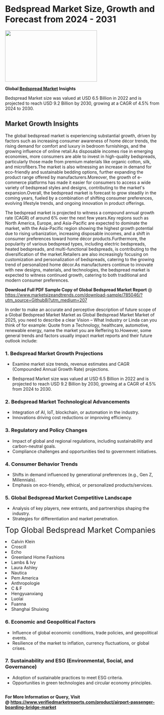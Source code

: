 <H1>Bedspread Market Size, Growth and Forecast from 2024 - 2031</H1><img class="aligncenter size-medium wp-image-584254" src="https://thirdeyenews.in/wp-content/uploads/2024/09/Global-Market-Research-300x168.jpeg" alt="" width="300" height="168" /><p><strong>Global&nbsp;<a href="https://www.marketsizeandtrends.com/download-sample/785046/?utm_source=Github8j?utm_medium=207">Bedspread Market</a> Insights</strong></p><p>Bedspread Market size was valued at USD 6.5 Billion in 2022 and is projected to reach USD 9.2 Billion by 2030, growing at a CAGR of 4.5% from 2024 to 2030.</p><p><h2>Market Growth Insights</h2> <p>The global bedspread market is experiencing substantial growth, driven by factors such as increasing consumer awareness of home décor trends, the rising demand for comfort and luxury in bedroom furnishings, and the growing influence of online retail.As disposable incomes rise in emerging economies, more consumers are able to invest in high-quality bedspreads, particularly those made from premium materials like organic cotton, silk, and microfibers.The market is also witnessing an increase in demand for eco-friendly and sustainable bedding options, further expanding the product range offered by manufacturers.Moreover, the growth of e-commerce platforms has made it easier for consumers to access a wide variety of bedspread styles and designs, contributing to the market's expansion.Overall, the bedspread market is forecast to grow steadily in the coming years, fueled by a combination of shifting consumer preferences, evolving lifestyle trends, and ongoing innovation in product offerings.</p> <p>The bedspread market is projected to witness a compound annual growth rate (CAGR) of around 6% over the next few years.Key regions such as North America, Europe, and Asia-Pacific are expected to dominate the market, with the Asia-Pacific region showing the highest growth potential due to rising urbanization, increasing disposable incomes, and a shift in consumer preferences toward home décor products.Furthermore, the popularity of various bedspread types, including electric bedspreads, heated bedspreads, and multi-functional bedspreads, is contributing to the diversification of the market.Retailers are also increasingly focusing on customization and personalization of bedspreads, catering to the growing trend of personalized home décor.As manufacturers continue to innovate with new designs, materials, and technologies, the bedspread market is expected to witness continued growth, catering to both traditional and modern consumer preferences.</p> <p><span class=""><strong>Download Full PDF Sample Copy of Global Bedspread Market Report</strong> @ <a href="https://www.marketsizeandtrends.com/download-sample/785046/?utm_source=Github8j?utm_medium=207" target="_blank">https://www.marketsizeandtrends.com/download-sample/785046/?utm_source=Github8j?utm_medium=207</a></span></p><p>In order to make an accurate and perceptive description of future scope of a Global&nbsp;Bedspread Market Market as Global&nbsp;Bedspread Market Market of 2025, you need to describe a clear Vision &ndash; What Industry or Linda can you think of for example: Quote from a Technology, healthcare, automotive, renewable energy, name the market you are Reffering to.However, some general trends and factors usually impact market reports and their future outlook include:</p><h3>1.&nbsp;<strong>Bedspread Market Growth Projections</strong></h3><ul><li>Examine market size trends, revenue estimates and CAGR (Compounded Annual Growth Rate) projections.</li><li><p>Bedspread Market size was valued at USD 6.5 Billion in 2022 and is projected to reach USD 9.2 Billion by 2030, growing at a CAGR of 4.5% from 2024 to 2030.</p></li></ul><h3>2.&nbsp;<strong>Bedspread Market Technological Advancements</strong></h3><ul><li>Integration of AI, IoT, blockchain, or automation in the industry.</li><li>Innovations driving cost reductions or improving efficiency.</li></ul><h3>3.&nbsp;<strong>Regulatory and Policy Changes</strong></h3><ul><li>Impact of global and regional regulations, including sustainability and carbon-neutral goals.</li><li>Compliance challenges and opportunities tied to government initiatives.</li></ul><h3>4.&nbsp;<strong>Consumer Behavior Trends</strong></h3><ul><li>Shifts in demand influenced by generational preferences (e.g., Gen Z, Millennials).</li><li>Emphasis on eco-friendly, ethical, or personalized products/services.</li></ul><h3>5.&nbsp;<strong>Global Bedspread Market Competitive Landscape</strong></h3><ul><li>Analysis of key players, new entrants, and partnerships shaping the industry.</li><li>Strategies for differentiation and market penetration.</li></ul><p data-pm-slice="1 1 []"><span style="color: inherit; font-family: inherit; font-size: 25px;">Top Global Bedspread Market Companies</span></p><div class="" data-test-id=""><p><li>Calvin Klein</li><li> Croscill</li><li> Echo</li><li> Greenland Home Fashions</li><li> Lambs & Ivy</li><li> Laura Ashley</li><li> Nautica</li><li> Pem America</li><li> Anthropologie</li><li> C & F</li><li> Hengyuanxiang</li><li> Luolai</li><li> Fuanna</li><li> Shanghai Shuixing</li></p></div><h3>6.&nbsp;<strong>Economic and Geopolitical Factors</strong></h3><ul><li>Influence of global economic conditions, trade policies, and geopolitical events.</li><li>Resilience of the market to inflation, currency fluctuations, or global crises.</li></ul><h3>7.&nbsp;<strong>Sustainability and ESG (Environmental, Social, and Governance)</strong></h3><ul><li>Adoption of sustainable practices to meet ESG criteria.</li><li>Opportunities in green technologies and circular economy principles.</li></ul><h2><strong style="font-size: 14px;">For More Information or Query, Visit @&nbsp;</strong><a style="background-color: #ffffff; font-size: 14px;" href="https://www.marketsizeandtrends.com/report/bedspread-market/" target="_blank">https://www.verifiedmarketreports.com/product/airport-passenger-boarding-bridge-market</a></h2>